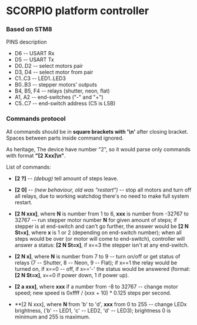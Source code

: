 SCORPIO platform controller
============================

### Based on STM8

PINS description

* D6 -- USART Rx
* D5 -- USART Tx
* D0..D2 -- select motors pair
* D3, D4 -- select motor from pair
* C1..C3 -- LED1..LED3
* B0..B3 -- stepper motors' outputs
* B4, B5, F4 -- relays (shutter, neon, flat)
* A1, A2 -- end-switches ("-" and "+")
* C5..C7 -- end-switch address (C5 is LSB)

### Commands protocol
All commands should be in **square brackets with '\n'** after closing bracket. Spaces between parts
inside command ignored.

As heritage, The device have number "2", so it would parse only commands with format **"[2 Xxx]\n"**.

List of commands:

* **[2 ?]** -- *(debug)* tell amount of steps leave.

* **[2 0]** -- *(new behaviour, old was "restart")* -- stop all motors and turn off all relays, due
to working watchdog there's no need to make full system restart.

* **[2 N xxx]**, where **N** is number from 1 to 6, **xxx** is number from -32767 to 32767 -- run
stepper motor number **N** for given amount of steps; if stepper is at end-switch and can't go further,
the answer would be **[2 N St=x]**, where **x** is 1 or 2 (depending on end-switch number);
when all steps would be over (or motor will come to end-switch), controller will answer a status:
**[2 N St=x]**, if x==3 the stepper isn't at any end-switch.

* **[2 N x]**, where **N** is number from 7 to 9 -- turn on/off or get status of relays (7 -- Shutter,
8 -- Neon, 9 -- Flat); if x==1 the relay would be turned on, if x==0 -- off, if x=='-' the status would
be answered (format: **[2 N St=x]**, x==0 if power down, 1 if power up).

* **[2 a xxx]**, where **xxx** if a number from -8 to 32767 -- change motor speed;
new speed is 0xffff / (xxx + 10) * 0.125 steps per second.

* **[2 N xxx], where **N** from 'b' to 'd', **xxx** from 0 to 255 -- change LEDx brightness, ('b' -- LED1,
'c' -- LED2, 'd' -- LED3); brightness 0 is minimum and 255 is maximum.
